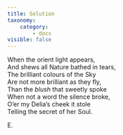 ```yaml
---
title: Solution
taxonomy:
    category:
        - docs
visible: false
---
```


When the orient light appears,  
And shews all Nature bathed in tears,  
The brilliant colours of the Sky  
Are not more brilliant as they fly,  
Than the *blush* that sweetly spoke  
When not a word the silence broke,  
O’er my Delia’s cheek it stole  
Telling the secret of her Soul.

E.